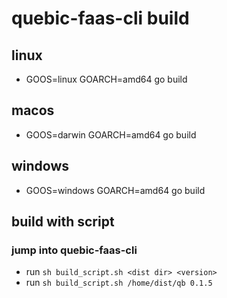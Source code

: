 # quebic-faas-cli build
## linux
* GOOS=linux GOARCH=amd64 go build

## macos
* GOOS=darwin GOARCH=amd64 go build

## windows
* GOOS=windows GOARCH=amd64 go build

## build with script
### jump into quebic-faas-cli
* run ```sh build_script.sh <dist dir> <version>```
* run ```sh build_script.sh /home/dist/qb 0.1.5```